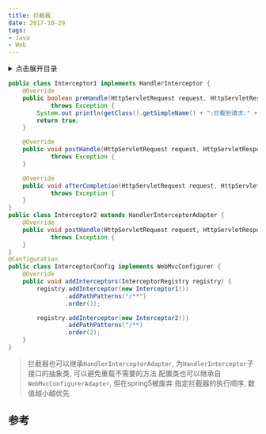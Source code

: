 ```yaml
---
title: 拦截器
date: 2017-10-29
tags:
- Java
- Web
---
```

<details>
<summary>点击展开目录</summary>
<!-- TOC -->

- [参考](#参考)

<!-- /TOC -->
</details>


```Java
public class Interceptor1 implements HandlerInterceptor {
    @Override
    public boolean preHandle(HttpServletRequest request, HttpServletResponse response, Object handler)
            throws Exception {
        System.out.println(getClass().getSimpleName() + ":拦截到请求:" + request);
        return true;
    }

    @Override
    public void postHandle(HttpServletRequest request, HttpServletResponse response, Object handler, ModelAndView modelAndView)
            throws Exception {
    }

    @Override
    public void afterCompletion(HttpServletRequest request, HttpServletResponse response, Object handler, Exception ex)
            throws Exception {
    }
}
public class Interceptor2 extends HandlerInterceptorAdapter {
    @Override
    public void postHandle(HttpServletRequest request, HttpServletResponse response, Object handler, ModelAndView modelAndView)
            throws Exception {
    }
}
@Configuration
public class InterceptorConfig implements WebMvcConfigurer {
    @Override
    public void addInterceptors(InterceptorRegistry registry) {
        registry.addInterceptor(new Interceptor1())
                .addPathPatterns("/**")
                .order(1);

        registry.addInterceptor(new Interceptor2())
                .addPathPatterns("/**)
                .order(2);
    }
}
```

> 拦截器也可以继承`HandlerInterceptorAdapter`, 为`HandlerInterceptor`子接口的抽象类, 可以避免重载不需要的方法
> 配置类也可以继承自 `WebMvcConfigurerAdapter`, 但在spring5被废弃
> 指定拦截器的执行顺序, 数值越小越优先

## 参考

[](https://blog.csdn.net/reggergdsg/article/details/52962774)


